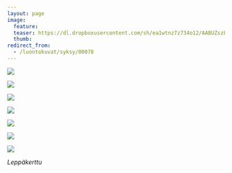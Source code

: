 ```yaml
---
layout: page
image:
  feature:
  teaser: https://dl.dropboxusercontent.com/sh/ea1wtnz7z734o12/AABUZszLcqgoLz-6yh_nt4Qqa/luontokuvat/syksy/2/DS32001_-245px.jpg
  thumb:
redirect_from:
  - /luontokuvat/syksy/00078
---
```


[![](https://dl.dropboxusercontent.com/sh/ea1wtnz7z734o12/AADsW5mQqJT2tnQUlb6PdW8Ba/luontokuvat/syksy/2/DS31905-800px.jpg)](https://dl.dropboxusercontent.com/sh/ea1wtnz7z734o12/AABowA9BcXTlcOornfpBVc2ga/luontokuvat/syksy/2/DS31905.jpg)

[![](https://dl.dropboxusercontent.com/sh/ea1wtnz7z734o12/AAAWzzLy6Xzqwsre5GZI064ua/luontokuvat/syksy/2/DS31928-800px.jpg)](https://dl.dropboxusercontent.com/sh/ea1wtnz7z734o12/AACPe3wdMHj2wvkVwsBIhDvFa/luontokuvat/syksy/2/DS31928.jpg)

[![](https://dl.dropboxusercontent.com/sh/ea1wtnz7z734o12/AADuR_vSRqcUj8MssVg8NXh_a/luontokuvat/syksy/2/DS31952-800px.jpg)](https://dl.dropboxusercontent.com/sh/ea1wtnz7z734o12/AADa7ErSTvvaCXKFRYKMjreva/luontokuvat/syksy/2/DS31952.jpg)

[![](https://dl.dropboxusercontent.com/sh/ea1wtnz7z734o12/AACoF2lXM6UZv6WaOix_VY1Ya/luontokuvat/syksy/2/DS31956-800px.jpg)](https://dl.dropboxusercontent.com/sh/ea1wtnz7z734o12/AAAFjboOcHPE-Gr0EKROqIY5a/luontokuvat/syksy/2/DS31956.jpg)

[![](https://dl.dropboxusercontent.com/sh/ea1wtnz7z734o12/AACW8JbI22ptrBwooqvg18NDa/luontokuvat/syksy/2/DS31997-800px.jpg)](https://dl.dropboxusercontent.com/sh/ea1wtnz7z734o12/AADWfuWLsqi93mHlCtjLpAdXa/luontokuvat/syksy/2/DS31997.jpg)

[![](https://dl.dropboxusercontent.com/sh/ea1wtnz7z734o12/AACe9-CATu7DfA1IVrfJAFsia/luontokuvat/syksy/2/DS32001-800px.jpg)](https://dl.dropboxusercontent.com/sh/ea1wtnz7z734o12/AADw_NgY7Ot6l16ic7ZRJmb8a/luontokuvat/syksy/2/DS32001.jpg)

[![](https://dl.dropboxusercontent.com/sh/ea1wtnz7z734o12/AADdTpj2UAeZVWy2tr_KpFPPa/luontokuvat/syksy/2/DS32000-800px.jpg)](https://dl.dropboxusercontent.com/sh/ea1wtnz7z734o12/AADKHK7LQNCCbYCpx7WUWWlRa/luontokuvat/syksy/2/DS32000.jpg)

*Leppäkerttu*

